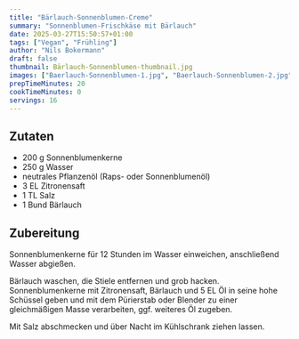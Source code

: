 ```yaml
---
title: "Bärlauch-Sonnenblumen-Creme"
summary: "Sonnenblumen-Frischkäse mit Bärlauch"
date: 2025-03-27T15:50:57+01:00
tags: ["Vegan", "Frühling"]
author: "Nils Bokermann"
draft: false
thumbnail: Bärlauch-Sonnenblumen-thumbnail.jpg
images: ["Baerlauch-Sonnenblumen-1.jpg", "Baerlauch-Sonnenblumen-2.jpg"]
prepTimeMinutes: 20
cookTimeMinutes: 0
servings: 16
---
```

## Zutaten
- 200 g Sonnenblumenkerne
- 250 g Wasser
- neutrales Pflanzenöl (Raps- oder Sonnenblumenöl)
- 3 EL Zitronensaft
- 1 TL Salz
- 1 Bund Bärlauch

## Zubereitung

Sonnenblumenkerne für 12 Stunden im Wasser einweichen, anschließend Wasser abgießen.

Bärlauch waschen, die Stiele entfernen und grob hacken.
Sonnenblumenkerne mit Zitronensaft, Bärlauch und 5 EL Öl in seine hohe Schüssel geben und mit dem Pürierstab oder Blender zu einer gleichmäßigen Masse verarbeiten, ggf. weiteres Öl zugeben.

Mit Salz abschmecken und über Nacht im Kühlschrank ziehen lassen.

